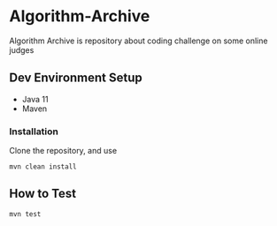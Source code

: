 # Algorithm-Archive
Algorithm Archive is repository about coding challenge on some online judges

## Dev Environment Setup

- Java 11
- Maven

### Installation

Clone the repository, and use

```
mvn clean install
```


## How to Test

```
mvn test
```
